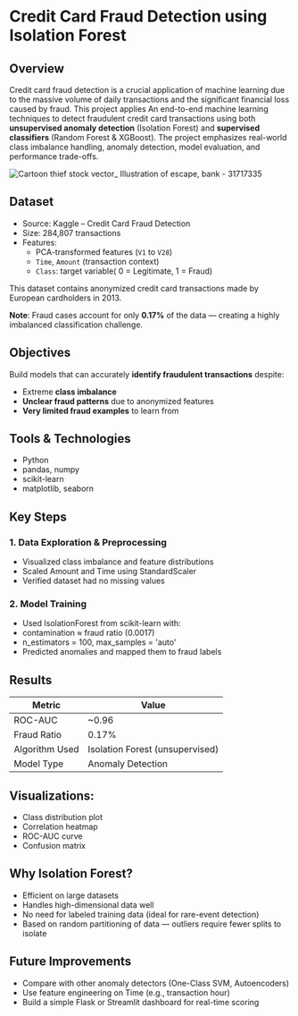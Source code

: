 # Credit Card Fraud Detection using Isolation Forest

## Overview
Credit card fraud detection is a crucial application of machine learning due to the massive volume of daily transactions and the significant financial loss caused by fraud. This project applies An end-to-end machine learning techniques to detect fraudulent credit card transactions using both **unsupervised anomaly detection** (Isolation Forest) and **supervised classifiers** (Random Forest & XGBoost). The project emphasizes real-world class imbalance handling, anomaly detection, model evaluation, and performance trade-offs.



![Cartoon thief stock vector_ Illustration of escape, bank - 31717335](https://github.com/user-attachments/assets/49bf28f9-abe8-4c6a-9535-8625335c88c3)



## Dataset

- Source: Kaggle – Credit Card Fraud Detection
- Size: 284,807 transactions
- Features:
  - PCA-transformed features (`V1` to `V28`)
  - `Time`, `Amount` (transaction context)
  - `Class`: target variable( 0 = Legitimate, 1 = Fraud)
   
 
This dataset contains anonymized credit card transactions made by European cardholders in 2013.

**Note**: Fraud cases account for only **0.17%** of the data — creating a highly imbalanced classification challenge.


## Objectives

Build models that can accurately **identify fraudulent transactions** despite:
- Extreme **class imbalance**
- **Unclear fraud patterns** due to anonymized features
- **Very limited fraud examples** to learn from

## Tools & Technologies

- Python
- pandas, numpy
- scikit-learn
- matplotlib, seaborn

## Key Steps

### 1. Data Exploration & Preprocessing
- Visualized class imbalance and feature distributions
- Scaled Amount and Time using StandardScaler
- Verified dataset had no missing values

### 2. Model Training
- Used IsolationForest from scikit-learn with:
- contamination ≈ fraud ratio (0.0017)
- n_estimators = 100, max_samples = 'auto'
- Predicted anomalies and mapped them to fraud labels

## Results

| Metric |	Value |
| ------ | ------ |
| ROC-AUC	  |~0.96  |
|Fraud Ratio|	0.17% |
| Algorithm Used	| Isolation Forest (unsupervised)|
|Model Type	| Anomaly Detection|

## Visualizations:

- Class distribution plot
- Correlation heatmap
- ROC-AUC curve
- Confusion matrix

## Why Isolation Forest?

- Efficient on large datasets
- Handles high-dimensional data well
- No need for labeled training data (ideal for rare-event detection)
- Based on random partitioning of data — outliers require fewer splits to isolate

## Future Improvements

- Compare with other anomaly detectors (One-Class SVM, Autoencoders)
- Use feature engineering on Time (e.g., transaction hour)
- Build a simple Flask or Streamlit dashboard for real-time scoring
  
